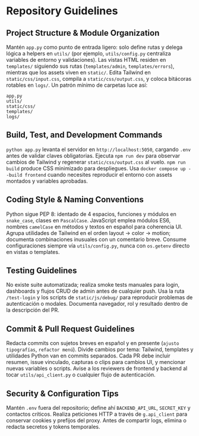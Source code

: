 # Repository Guidelines

## Project Structure & Module Organization
Mantén `app.py` como punto de entrada ligero: solo define rutas y delega lógica a helpers en `utils/` (por ejemplo, `utils/config.py` centraliza variables de entorno y validaciones). Las vistas HTML residen en `templates/` siguiendo sus rutas (`templates/admin`, `templates/errors`), mientras que los assets viven en `static/`. Edita Tailwind en `static/css/input.css`, compila a `static/css/output.css`, y coloca bitácoras rotables en `logs/`. Un patrón mínimo de carpetas luce así:

```
app.py
utils/
static/css/
templates/
logs/
```

## Build, Test, and Development Commands
`python app.py` levanta el servidor en `http://localhost:5050`, cargando `.env` antes de validar claves obligatorias. Ejecuta `npm run dev` para observar cambios de Tailwind y regenerar `static/css/output.css` al vuelo. `npm run build` produce CSS minimizado para despliegues. Usa `docker compose up --build frontend` cuando necesites reproducir el entorno con assets montados y variables aprobadas.

## Coding Style & Naming Conventions
Python sigue PEP 8: identado de 4 espacios, funciones y módulos en `snake_case`, clases en `PascalCase`. JavaScript emplea módulos ES6, nombres `camelCase` en métodos y textos en español para coherencia UI. Agrupa utilidades de Tailwind en el orden layout → color → motion; documenta combinaciones inusuales con un comentario breve. Consume configuraciones siempre vía `utils/config.py`, nunca con `os.getenv` directo en vistas o templates.

## Testing Guidelines
No existe suite automatizada; realiza smoke tests manuales para login, dashboards y flujos CRUD de admin antes de cualquier push. Usa la ruta `/test-login` y los scripts de `static/js/debug/` para reproducir problemas de autenticación o modales. Documenta navegador, rol y resultado dentro de la descripción del PR.

## Commit & Pull Request Guidelines
Redacta commits con sujetos breves en español y en presente (`ajusto tipografías`, `refactor menú`). Divide cambios por tema: Tailwind, templates y utilidades Python van en commits separados. Cada PR debe incluir resumen, issue vinculado, capturas o clips para cambios UI, y mencionar nuevas variables o scripts. Avise a los reviewers de frontend y backend al tocar `utils/api_client.py` o cualquier flujo de autenticación.

## Security & Configuration Tips
Mantén `.env` fuera del repositorio; define ahí `BACKEND_API_URL`, `SECRET_KEY` y contactos críticos. Realiza peticiones HTTP a través de `g.api_client` para conservar cookies y prefijos del proxy. Antes de compartir logs, elimina o redacta secretos y tokens temporales.
